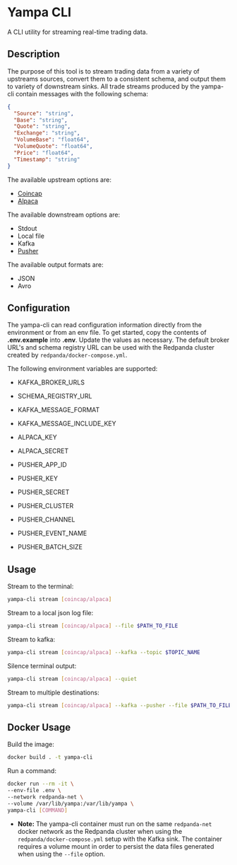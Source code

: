 # Yampa CLI

A CLI utility for streaming real-time trading data.

## Description

The purpose of this tool is to stream trading data from a variety of upstreams sources, convert them to a consistent schema, and output them to variety of downstream sinks. All trade streams produced by the yampa-cli contain messages with the following schema:

```json
{
  "Source": "string",
  "Base": "string",
  "Quote": "string",
  "Exchange": "string",
  "VolumeBase": "float64",
  "VolumeQuote": "float64",
  "Price": "float64",
  "Timestamp": "string"
}
```

The available upstream options are:

- [Coincap](https://coincap.io/)
- [Alpaca](https://alpaca.markets/docs/)

The available downstream options are:

- Stdout
- Local file
- Kafka
- [Pusher](https://pusher.com/)

The available output formats are:

- JSON
- Avro

## Configuration

The yampa-cli can read configuration information directly from the environment or from an env file. To get started, copy the contents of **.env.example** into **.env**. Update the values as necessary. The default broker URL's and schema registry URL can be used with the Redpanda cluster created by `redpanda/docker-compose.yml`.

The following environment variables are supported:

- KAFKA_BROKER_URLS

- SCHEMA_REGISTRY_URL

- KAFKA_MESSAGE_FORMAT

- KAFKA_MESSAGE_INCLUDE_KEY

- ALPACA_KEY

- ALPACA_SECRET

- PUSHER_APP_ID

- PUSHER_KEY

- PUSHER_SECRET

- PUSHER_CLUSTER

- PUSHER_CHANNEL

- PUSHER_EVENT_NAME

- PUSHER_BATCH_SIZE

## Usage

Stream to the terminal:

```bash
yampa-cli stream [coincap/alpaca]
```

Stream to a local json log file:

```bash
yampa-cli stream [coincap/alpaca] --file $PATH_TO_FILE
```

Stream to kafka:

```bash
yampa-cli stream [coincap/alpaca] --kafka --topic $TOPIC_NAME
```

Silence terminal output:

```bash
yampa-cli stream [coincap/alpaca] --quiet
```

Stream to multiple destinations:

```bash
yampa-cli stream [coincap/alpaca] --kafka --pusher --file $PATH_TO_FILE
```

## Docker Usage

Build the image:

```bash
docker build . -t yampa-cli
```

Run a command:

```bash
docker run --rm -it \
--env-file .env \
--network redpanda-net \
--volume /var/lib/yampa:/var/lib/yampa \
yampa-cli [COMMAND]
```

- **Note:** The yampa-cli container must run on the same `redpanda-net` docker network as the Redpanda cluster when using the `redpanda/docker-compose.yml` setup with the Kafka sink. The container requires a volume mount in order to persist the data files generated when using the `--file` option.
